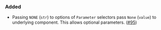 <!--
A new scriv changelog fragment.

Uncomment the section that is right (remove the HTML comment wrapper).
-->

<!--
### Removed

- A bullet item for the Removed category.

-->

### Added

- Passing `NONE` (`str`) to options of `Parameter` selectors pass `None` (`value`) to underlying component. This allows optional parameters. ([#95](https://github.com/mckinsey/vizro/pull/95))


<!--
### Changed

- A bullet item for the Changed category.

-->
<!--
### Deprecated

- A bullet item for the Deprecated category.

-->
<!--
### Fixed

- A bullet item for the Fixed category.

-->
<!--
### Security

- A bullet item for the Security category.

-->

